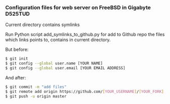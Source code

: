 ### Configuration files for web server on FreeBSD in Gigabyte D525TUD

Current directory contains symlinks

Run Python script add_symlinks_to_github.py for add to Github repo the files which links points to, contains in current directory.

But before:
```sh
$ git init
$ git config --global user.name [YOUR NAME]
$ git config --global user.email [YOUR EMAIL ADDRESS]
```


And after:
```sh
$ git commit -m "add files"
$ git remote add origin https://github.com/[YOUR_USERNAME]/[YOUR_FORK].git
$ git push -u origin master
```
